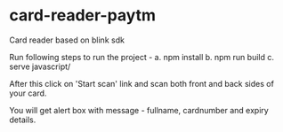 # card-reader-paytm
Card reader based on blink sdk

Run following steps to run the project -
a. npm install
b. npm run build
c. serve javascript/

After this click on 'Start scan' link and scan both front and back sides of your card.

You will get alert box with message - fullname, cardnumber and expiry details.
